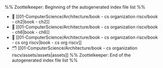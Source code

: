 %% Zoottelkeeper: Beginning of the autogenerated index file list  %%
- 📄 [[01-ComputerScience/Architecture/book - cs organization riscv/book - ch2|book - ch2]]
- 📄 [[01-ComputerScience/Architecture/book - cs organization riscv/book - ch6|book - ch6]]
- 📄 [[01-ComputerScience/Architecture/book - cs organization riscv/book - cs org riscv|book - cs org riscv]]
- 🗂️ [[01-ComputerScience/Architecture/book - cs organization riscv/assets/assets|assets]]
%% Zoottelkeeper: End of the autogenerated index file list  %%
